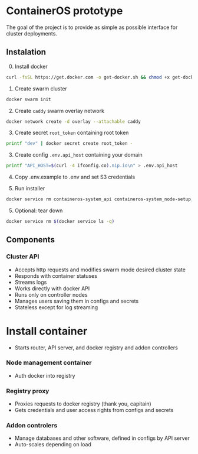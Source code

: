 # ContainerOS prototype

The goal of the project is to provide as simple as possible interface for cluster deployments.

## Instalation
0. Install docker
```bash
curl -fsSL https://get.docker.com -o get-docker.sh && chmod +x get-docker.sh && ./get-docker.sh
```

1. Create swarm cluster
```bash
docker swarm init
```
2. Create `caddy` swarm overlay network
```bash
docker network create -d overlay --attachable caddy
```
3. Create secret `root_token` containing root token
```bash
printf "dev" | docker secret create root_token -
```
3. Create config `.env.api_host` containing your domain
```bash
printf "API_HOST=$(curl -4 ifconfig.co).nip.io\n" > .env.api_host
```
4. Copy .env.example to .env and set S3 credentials

5. Run installer
```bash
docker service rm containeros-system_api containeros-system_node-setup; docker pull quay.io/containeros/installer:latest && docker pull quay.io/containeros/api:latest && docker run --env-file .env --env-file .env.api_host -it --rm -v "/var/run/docker.sock:/var/run/docker.sock" quay.io/containeros/installer:latest
```
5. Optional: tear down
```bash
docker service rm $(docker service ls -q)
```

## Components

### Cluster API

- Accepts http requests and modifies swarm mode desired cluster state
- Responds with container statuses
- Streams logs
- Works directly with docker API
- Runs only on controller nodes
- Manages users saving them in configs and secrets
- Stateless except for log streaming

# Install container
- Starts router, API server, and docker registry and addon controllers

### Node management container
- Auth docker into registry

### Registry proxy

- Proxies requests to docker registry (thank you, capitain)
- Gets credentials and user access rights from configs and secrets

### Addon controlers 
- Manage databases and other software, defined in configs by API server
- Auto-scales depending on load
